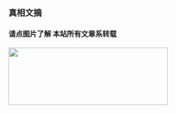 ### 真相文摘
#### 请点图片了解  本站所有文章系转载 
<a href="https://github.com/suiy6/xhy5/issues/8"><img src="https://user-images.githubusercontent.com/41253693/43944616-1b1244be-9cb2-11e8-8b74-78dad50d3a0f.png" width="314"  height="114"></a>
